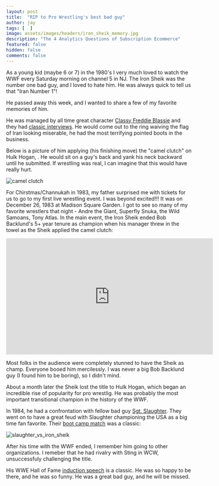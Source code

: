 ```yaml
---
layout: post
title:  "RIP to Pro Wrestling's best bad guy"
author: jay
tags: [  ] 
image: assets/images/headers/iron_sheik_memory.jpg
description: "The 4 Analytics Questions of Subscription Ecommerce"
featured: false
hidden: false
comments: false
---
```


<p>As a young kid (maybe 6 or 7) in the 1980's I very much loved to watch the WWF every Saturday morning on channel 5 in NJ.  The Iron Sheik was the number one bad guy, and I loved to hate him. He was always quick to tell us that "Iran Number 1"!</p>

<p>He passed away this week, and I wanted to share a few of my favorite memories of him.</p>

<p>He was managed by all time great character <a href="https://en.wikipedia.org/wiki/Freddie_Blassie" target="_blank">Classy Freddie Blassie</a> and they had <a href="https://www.youtube.com/watch?v=DhnbbVQy4NM" target="_blank">classic interviews</a>. He would come out to the ring waiving the flag of Iran looking miserable, he had the most terrifying pointed boots in the business.</p>

<p>Below is a picture of him applying (his finishing move) the "camel clutch" on Hulk Hogan, . He would sit on a guy's back and yank his neck backward until he submitted. If wrestling was real, I can imagine that this would have really hurt.</p>

<p><img src="{{ site.baseurl }}/assets/images/iron_sheik_camel_clutch.jpg" alt="camel clutch" /></p>

<p>For Chirstmas/Channukah in 1983, my father surprised me with tickets for us to go to my first live wrestling event. I was beyond excited!!!  It was on December 26, 1983 at Madison Square Garden.  I got to see so many of my favorite wrestlers that night - Andre the Giant, Superfly Snuka, the Wild Samoans, Tony Atlas. In the main event, the Iron Sheik ended Bob Backlund's 5+ year tenure as champion when his manager threw in the towel as the Sheik applied the camel clutch:</p>


<p><iframe width="560" height="315" src="https://www.youtube.com/embed/RFzSMKpWtuw?si=pyr2NRWUMifurK9c&amp;controls=0" title="YouTube video player" frameborder="0" allow="accelerometer; autoplay; clipboard-write; encrypted-media; gyroscope; picture-in-picture; web-share" allowfullscreen></iframe></p>

<p>Most folks in the audience were completely stunned to have the Sheik as champ. Everyone booed him mercilessly. I was never a big Bob Backlund guy (I found him to be boring), so I didn't mind.</p>

<p>About a month later the Sheik lost the title to Hulk Hogan, which began an incredible rise of popularity for pro wrestlig. He was probably the most important transitional champion in the history of the WWF.</p>

<p>In 1984, he had a confrontation with fellow bad guy <a href="https://en.wikipedia.org/wiki/Sgt._Slaughter" target="_blank">Sgt. Slaughter</a>. They went on to have a great feud with Slaughter championing the USA as a big time fan favorite. Their <a href="https://www.youtube.com/watch?v=BxtfSt6RTzE" target="_blank">boot camp match</a> was a classic:</p>

<p><img src="{{ site.baseurl }}/assets/images/slaughter_vs_iron_sheik.jpg" alt="slaughter_vs_iron_sheik" /></p>

<p>After his time with the WWF ended, I remember him going to other organizations. I remeber that he had rivalry with Sting in WCW, unsuccessfuly challenging the title.</p>

<p>His WWE Hall of Fame <a href="https://www.youtube.com/watch?v=E3x_TDV4DTM" target="_blank">induction speech</a> is a classic. He was so happy to be there, and he was so funny. He was a great bad guy, and he will be missed.</p>
